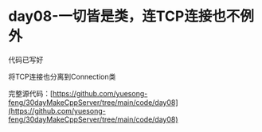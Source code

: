# day08-一切皆是类，连TCP连接也不例外

代码已写好

将TCP连接也分离到Connection类


完整源代码：[https://github.com/yuesong-feng/30dayMakeCppServer/tree/main/code/day08](https://github.com/yuesong-feng/30dayMakeCppServer/tree/main/code/day08)
